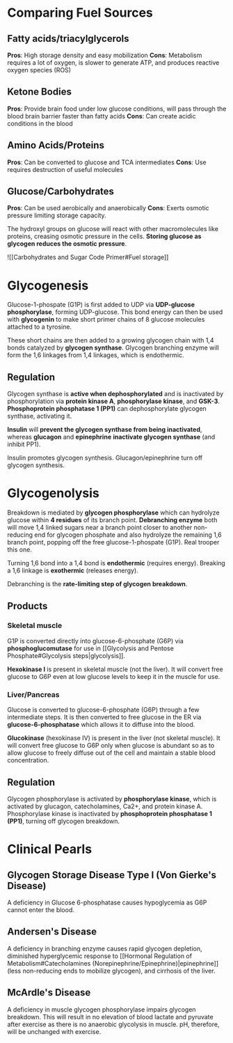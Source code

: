 # Comparing Fuel Sources
## Fatty acids/triacylglycerols
**Pros**: High storage density and easy mobilization
**Cons**: Metabolism requires a lot of oxygen, is slower to generate ATP, and produces reactive oxygen species (ROS)
## Ketone Bodies
**Pros**: Provide brain food under low glucose conditions, will pass through the blood brain barrier faster than fatty acids
**Cons**: Can create acidic conditions in the blood
## Amino Acids/Proteins
**Pros**: Can be converted to glucose and TCA intermediates
**Cons**: Use requires destruction of useful molecules
## Glucose/Carbohydrates
**Pros**: Can be used aerobically and anaerobically
**Cons**: Exerts osmotic pressure limiting storage capacity.

The hydroxyl groups on glucose will react with other macromolecules like proteins, creasing osmotic pressure in the cells. **Storing glucose as glycogen reduces the osmotic pressure**.

![[Carbohydrates and Sugar Code Primer#Fuel storage]]
# Glycogenesis
Glucose-1-phospate (G1P) is first added to UDP via **UDP-glucose phosphorylase**, forming UDP-glucose. This bond energy can then be used with **glycogenin** to make short primer chains of 8 glucose molecules attached to a tyrosine.

These short chains are then added to a growing glycogen chain with 1,4 bonds catalyzed by **glycogen synthase**. Glycogen branching enzyme will form the 1,6 linkages from 1,4 linkages, which is endothermic.
## Regulation
Glycogen synthase is **active when dephosphorylated** and is inactivated by phosphorylation via **protein kinase A**, **phosphorylase kinase**, and **GSK-3**. **Phosphoprotein phosphatase 1 (PP1)** can dephosphorylate glycogen synthase, activating it.

**Insulin** will **prevent the glycogen synthase from being inactivated**, whereas **glucagon** and **epinephrine** **inactivate glycogen synthase** (and inhibit PP1).

Insulin promotes glycogen synthesis.
Glucagon/epinephrine turn off glycogen synthesis.
# Glycogenolysis
Breakdown is mediated by **glycogen phosphorylase** which can hydrolyze glucose within **4 residues** of its branch point. **Debranching enzyme** both will move 1,4 linked sugars near a branch point closer to another non-reducing end for glycogen phosphate and also hydrolyze the remaining 1,6 branch point, popping off the free glucose-1-phospate (G1P). Real trooper this one.

Turning 1,6 bond into a 1,4 bond is **endothermic** (requires energy). Breaking a 1,6 linkage is **exothermic** (releases energy).

Debranching is the **rate-limiting step of glycogen breakdown**.
## Products
### Skeletal muscle 
G1P is converted directly into glucose-6-phosphate (G6P) via **phosphoglucomutase** for use in [[Glycolysis and Pentose Phosphate#Glycolysis steps|glycolysis]].

**Hexokinase I** is present in skeletal muscle (not the liver). It will convert free glucose to G6P even at low glucose levels to keep it in the muscle for use.
### Liver/Pancreas
Glucose is converted to glucose-6-phosphate (G6P) through a few intermediate steps. It is then converted to free glucose in the ER via **glucose-6-phosphatase** which allows it to diffuse into the blood.

**Glucokinase** (hexokinase IV) is present in the liver (not skeletal muscle). It will convert free glucose to G6P only when glucose is abundant so as to allow glucose to freely diffuse out of the cell and maintain a stable blood concentration.
## Regulation
Glycogen phosphorylase is activated by **phosphorylase kinase**, which is activated by glucagon, catecholamines, Ca2+, and protein kinase A. Phosphorylase kinase is inactivated by **phosphoprotein phosphatase 1 (PP1)**, turning off glycogen breakdown.
# Clinical Pearls
## Glycogen Storage Disease Type I (Von Gierke's Disease)
A deficiency in Glucose 6-phosphatase causes hypoglycemia as G6P cannot enter the blood.
## Andersen's Disease
A deficiency in branching enzyme causes rapid glycogen depletion, diminished hyperglycemic response to [[Hormonal Regulation of Metabolism#Catecholamines (Norepinephrine/Epinephrine)|epinephrine]] (less non-reducing ends to mobilize glycogen), and cirrhosis of the liver.
## McArdle's Disease
A deficiency in muscle glycogen phosphorylase impairs glycogen breakdown. This will result in no elevation of blood lactate and pyruvate after exercise as there is no anaerobic glycolysis in muscle. pH, therefore, will be unchanged with exercise.